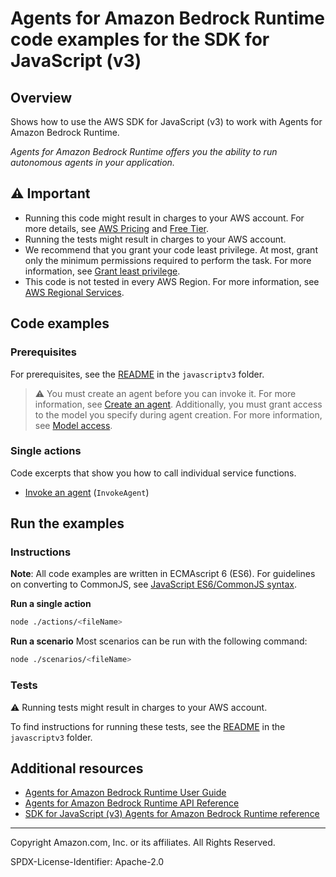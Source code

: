# Agents for Amazon Bedrock Runtime code examples for the SDK for JavaScript (v3)

## Overview

Shows how to use the AWS SDK for JavaScript (v3) to work with Agents for Amazon Bedrock Runtime.

<!--custom.overview.start-->
<!--custom.overview.end-->

_Agents for Amazon Bedrock Runtime offers you the ability to run autonomous agents in your application._

## ⚠ Important

- Running this code might result in charges to your AWS account. For more details, see [AWS Pricing](https://aws.amazon.com/pricing/) and [Free Tier](https://aws.amazon.com/free/).
- Running the tests might result in charges to your AWS account.
- We recommend that you grant your code least privilege. At most, grant only the minimum permissions required to perform the task. For more information, see [Grant least privilege](https://docs.aws.amazon.com/IAM/latest/UserGuide/best-practices.html#grant-least-privilege).
- This code is not tested in every AWS Region. For more information, see [AWS Regional Services](https://aws.amazon.com/about-aws/global-infrastructure/regional-product-services).

<!--custom.important.start-->
<!--custom.important.end-->

## Code examples

### Prerequisites

For prerequisites, see the [README](../../README.md#Prerequisites) in the `javascriptv3` folder.

<!--custom.prerequisites.start-->

> ⚠ You must create an agent before you can invoke it. For more information, see [Create an agent](https://docs.aws.amazon.com/bedrock/latest/userguide/agents-create.html). Additionally, you must grant access to the model you specify during agent creation. For more information, see [Model access](https://us-east-1.console.aws.amazon.com/bedrock/home?region=us-east-1#/modelaccess).

<!--custom.prerequisites.end-->

### Single actions

Code excerpts that show you how to call individual service functions.

- [Invoke an agent](actions/invoke-agent.js) (`InvokeAgent`)

<!--custom.examples.start-->
<!--custom.examples.end-->

## Run the examples

### Instructions

**Note**: All code examples are written in ECMAscript 6 (ES6). For guidelines on converting to CommonJS, see
[JavaScript ES6/CommonJS syntax](https://docs.aws.amazon.com/sdk-for-javascript/v3/developer-guide/sdk-examples-javascript-syntax.html).

**Run a single action**

```bash
node ./actions/<fileName>
```

**Run a scenario**
Most scenarios can be run with the following command:

```bash
node ./scenarios/<fileName>
```

<!--custom.instructions.start-->
<!--custom.instructions.end-->

### Tests

⚠ Running tests might result in charges to your AWS account.

To find instructions for running these tests, see the [README](../../README.md#Tests)
in the `javascriptv3` folder.

<!--custom.tests.start-->
<!--custom.tests.end-->

## Additional resources

- [Agents for Amazon Bedrock Runtime User Guide](https://docs.aws.amazon.com/bedrock/latest/userguide/agents.html)
- [Agents for Amazon Bedrock Runtime API Reference](https://docs.aws.amazon.com/bedrock/latest/APIReference/API_Operations_Agents_for_Amazon_Bedrock_Runtime.html)
- [SDK for JavaScript (v3) Agents for Amazon Bedrock Runtime reference](https://docs.aws.amazon.com/AWSJavaScriptSDK/v3/latest/client/bedrock-agent-runtime)

<!--custom.resources.start-->
<!--custom.resources.end-->

---

Copyright Amazon.com, Inc. or its affiliates. All Rights Reserved.

SPDX-License-Identifier: Apache-2.0
